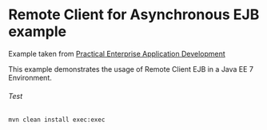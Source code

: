 Remote Client for Asynchronous EJB example
=====================================
Example taken from [Practical Enterprise Application Development](http://www.itbuzzpress.com/ebooks/java-ee-7-development-on-wildfly.html)

This example demonstrates the usage of Remote Client EJB in a Java EE 7 Environment.

###### Test
```shell
mvn clean install exec:exec
```
